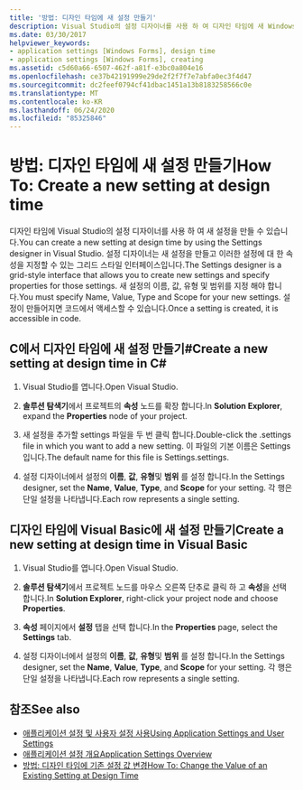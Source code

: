 ```yaml
---
title: '방법: 디자인 타임에 새 설정 만들기'
description: Visual Studio의 설정 디자이너를 사용 하 여 디자인 타임에 새 Windows Forms 설정을 만드는 방법에 대해 알아봅니다.
ms.date: 03/30/2017
helpviewer_keywords:
- application settings [Windows Forms], design time
- application settings [Windows Forms], creating
ms.assetid: c5d60a66-6507-462f-a81f-e3bc0a804e16
ms.openlocfilehash: ce37b42191999e29de2f2f7f7e7abfa0ec3f4d47
ms.sourcegitcommit: dc2feef0794cf41dbac1451a13b8183258566c0e
ms.translationtype: MT
ms.contentlocale: ko-KR
ms.lasthandoff: 06/24/2020
ms.locfileid: "85325846"
---
```

# <a name="how-to-create-a-new-setting-at-design-time"></a><span data-ttu-id="47be3-103">방법: 디자인 타임에 새 설정 만들기</span><span class="sxs-lookup"><span data-stu-id="47be3-103">How To: Create a new setting at design time</span></span>

<span data-ttu-id="47be3-104">디자인 타임에 Visual Studio의 설정 디자이너를 사용 하 여 새 설정을 만들 수 있습니다.</span><span class="sxs-lookup"><span data-stu-id="47be3-104">You can create a new setting at design time by using the Settings designer in Visual Studio.</span></span> <span data-ttu-id="47be3-105">설정 디자이너는 새 설정을 만들고 이러한 설정에 대 한 속성을 지정할 수 있는 그리드 스타일 인터페이스입니다.</span><span class="sxs-lookup"><span data-stu-id="47be3-105">The Settings designer is a grid-style interface that allows you to create new settings and specify properties for those settings.</span></span> <span data-ttu-id="47be3-106">새 설정의 이름, 값, 유형 및 범위를 지정 해야 합니다.</span><span class="sxs-lookup"><span data-stu-id="47be3-106">You must specify Name, Value, Type and Scope for your new settings.</span></span> <span data-ttu-id="47be3-107">설정이 만들어지면 코드에서 액세스할 수 있습니다.</span><span class="sxs-lookup"><span data-stu-id="47be3-107">Once a setting is created, it is accessible in code.</span></span>

## <a name="create-a-new-setting-at-design-time-in-c"></a><span data-ttu-id="47be3-108">C에서 디자인 타임에 새 설정 만들기\#</span><span class="sxs-lookup"><span data-stu-id="47be3-108">Create a new setting at design time in C\#</span></span>

1. <span data-ttu-id="47be3-109">Visual Studio를 엽니다.</span><span class="sxs-lookup"><span data-stu-id="47be3-109">Open Visual Studio.</span></span>

2. <span data-ttu-id="47be3-110">**솔루션 탐색기**에서 프로젝트의 **속성** 노드를 확장 합니다.</span><span class="sxs-lookup"><span data-stu-id="47be3-110">In **Solution Explorer**, expand the **Properties** node of your project.</span></span>

3. <span data-ttu-id="47be3-111">새 설정을 추가할 settings 파일을 두 번 클릭 합니다.</span><span class="sxs-lookup"><span data-stu-id="47be3-111">Double-click the .settings file in which you want to add a new setting.</span></span> <span data-ttu-id="47be3-112">이 파일의 기본 이름은 Settings입니다.</span><span class="sxs-lookup"><span data-stu-id="47be3-112">The default name for this file is Settings.settings.</span></span>

4. <span data-ttu-id="47be3-113">설정 디자이너에서 설정의 **이름**, **값**, **유형**및 **범위** 를 설정 합니다.</span><span class="sxs-lookup"><span data-stu-id="47be3-113">In the Settings designer, set the **Name**, **Value**, **Type**, and **Scope** for your setting.</span></span> <span data-ttu-id="47be3-114">각 행은 단일 설정을 나타냅니다.</span><span class="sxs-lookup"><span data-stu-id="47be3-114">Each row represents a single setting.</span></span>

## <a name="create-a-new-setting-at-design-time-in-visual-basic"></a><span data-ttu-id="47be3-115">디자인 타임에 Visual Basic에 새 설정 만들기</span><span class="sxs-lookup"><span data-stu-id="47be3-115">Create a new setting at design time in Visual Basic</span></span>

1. <span data-ttu-id="47be3-116">Visual Studio를 엽니다.</span><span class="sxs-lookup"><span data-stu-id="47be3-116">Open Visual Studio.</span></span>

2. <span data-ttu-id="47be3-117">**솔루션 탐색기**에서 프로젝트 노드를 마우스 오른쪽 단추로 클릭 하 고 **속성**을 선택 합니다.</span><span class="sxs-lookup"><span data-stu-id="47be3-117">In **Solution Explorer**, right-click your project node and choose **Properties**.</span></span>

3. <span data-ttu-id="47be3-118">**속성** 페이지에서 **설정** 탭을 선택 합니다.</span><span class="sxs-lookup"><span data-stu-id="47be3-118">In the **Properties** page, select the **Settings** tab.</span></span>

4. <span data-ttu-id="47be3-119">설정 디자이너에서 설정의 **이름**, **값**, **유형**및 **범위** 를 설정 합니다.</span><span class="sxs-lookup"><span data-stu-id="47be3-119">In the Settings designer, set the **Name**, **Value**, **Type**, and **Scope** for your setting.</span></span> <span data-ttu-id="47be3-120">각 행은 단일 설정을 나타냅니다.</span><span class="sxs-lookup"><span data-stu-id="47be3-120">Each row represents a single setting.</span></span>

## <a name="see-also"></a><span data-ttu-id="47be3-121">참조</span><span class="sxs-lookup"><span data-stu-id="47be3-121">See also</span></span>

- [<span data-ttu-id="47be3-122">애플리케이션 설정 및 사용자 설정 사용</span><span class="sxs-lookup"><span data-stu-id="47be3-122">Using Application Settings and User Settings</span></span>](using-application-settings-and-user-settings.md)
- [<span data-ttu-id="47be3-123">애플리케이션 설정 개요</span><span class="sxs-lookup"><span data-stu-id="47be3-123">Application Settings Overview</span></span>](application-settings-overview.md)
- [<span data-ttu-id="47be3-124">방법: 디자인 타임에 기존 설정 값 변경</span><span class="sxs-lookup"><span data-stu-id="47be3-124">How To: Change the Value of an Existing Setting at Design Time</span></span>](how-to-change-the-value-of-an-existing-setting-at-design-time.md)
